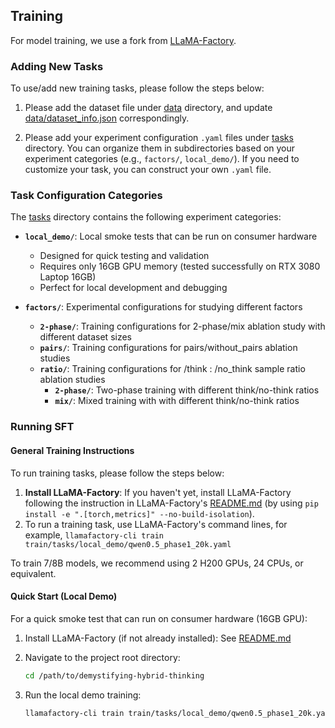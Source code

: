 ## Training
For model training, we use a fork from [LLaMA-Factory](https://github.com/hiyouga/LLaMA-Factory).

### Adding New Tasks
To use/add new training tasks, please follow the steps below:

1. Please add the dataset file under [data](./data) directory, and update [data/dataset_info.json](./data/dataset_info.json) correspondingly.

2. Please add your experiment configuration `.yaml` files under [tasks](./tasks) directory. You can organize them in subdirectories based on your experiment categories (e.g., `factors/`, `local_demo/`). If you need to customize your task, you can construct your own `.yaml` file.

### Task Configuration Categories

The [tasks](./tasks) directory contains the following experiment categories:

- **`local_demo/`**: Local smoke tests that can be run on consumer hardware
  - Designed for quick testing and validation
  - Requires only 16GB GPU memory (tested successfully on RTX 3080 Laptop 16GB)
  - Perfect for local development and debugging

- **`factors/`**: Experimental configurations for studying different factors
  - **`2-phase/`**: Training configurations for 2-phase/mix ablation study with different dataset sizes
  - **`pairs/`**: Training configurations for pairs/without_pairs ablation studies
  - **`ratio/`**: Training configurations for /think : /no_think sample ratio ablation studies
    - **`2-phase/`**: Two-phase training with different think/no-think ratios
    - **`mix/`**: Mixed training with with different think/no-think ratios

### Running SFT 

#### General Training Instructions
To run training tasks, please follow the steps below:
1. **Install LLaMA-Factory**: If you haven't yet, install LLaMA-Factory following the instruction in LLaMA-Factory's [README.md](https://github.com/hiyouga/LLaMA-Factory/README.md) (by using `pip install -e ".[torch,metrics]" --no-build-isolation`). 
2. To run a training task, use LLaMA-Factory's command lines, for example, `llamafactory-cli train train/tasks/local_demo/qwen0.5_phase1_20k.yaml`

To train 7/8B models, we recommend using 2 H200 GPUs, 24 CPUs, or equivalent.

#### Quick Start (Local Demo)
For a quick smoke test that can run on consumer hardware (16GB GPU):

1. Install LLaMA-Factory (if not already installed):
   See [README.md](https://github.com/hiyouga/LLaMA-Factory/README.md)

2. Navigate to the project root directory:
   ```bash
   cd /path/to/demystifying-hybrid-thinking
   ```

3. Run the local demo training:
   ```bash
   llamafactory-cli train train/tasks/local_demo/qwen0.5_phase1_20k.yaml
   ```
